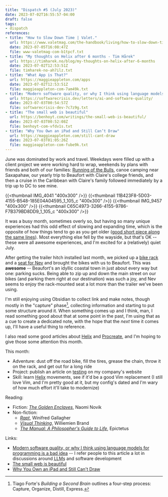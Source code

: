 ```yaml
---
title: "Dispatch #5 (July 2023)"
date: 2023-07-02T16:55:57-04:00
draft: false
tags:
- dispatch
references:
- title: "How to Slow Down Time | Valet."
  url: https://www.valetmag.com/the-handbook/living/how-to-slow-down-time.php
  date: 2023-07-05T16:08:47Z
  file: www-valetmag-com-b1tpcf.txt
- title: "My thoughts on Helix after 6 months - Tim Hårek"
  url: https://timharek.no/blog/my-thoughts-on-helix-after-6-months
  date: 2023-07-02T12:53:51Z
  file: timharek-no-ah7ilz.txt
- title: "What App is That?"
  url: https://maggieappleton.com/apps
  date: 2023-07-02T12:53:51Z
  file: maggieappleton-com-7am49k.txt
- title: "Modern software quality, or why I think using language models for programming is a bad idea"
  url: https://softwarecrisis.dev/letters/ai-and-software-quality/
  date: 2023-07-03T00:54:57Z
  file: softwarecrisis-dev-7c7z9g.txt
- title: "The small web is beautiful"
  url: https://benhoyt.com/writings/the-small-web-is-beautiful/
  date: 2023-07-03T00:52:08Z
  file: benhoyt-com-vfdv1s.txt
- title: "Why You Own an iPad and Still Can’t Draw"
  url: https://maggieappleton.com/still-cant-draw
  date: 2023-07-03T01:05:26Z
  file: maggieappleton-com-fube9k.txt
---
```


June was dominated by work and travel. Weekdays were filled up with a client project we were working hard to wrap, weekends by plans with friends and both of our families: [Running of the Bulls][1], canoe camping near Saxapahaw, our yearly trip to Beaufort with Claire's college friends, and then a cruise in the Caribbean with Claire's family followed immediately by a trip up to DC to see mine.

[1]: https://bullcityrunning.com/our-races/running-of-the-bulls-8k/

<!--more-->

{{<thumbnail IMG_4041 "400x300" />}}
{{<thumbnail 11B423F8-5D03-4155-B548-185E04A04595_1_105_c "400x300" />}}
{{<thumbnail IMG_9457 "400x300" />}}
{{<thumbnail C65C4973-3266-4155-9786-F7B379BD8DD9_1_105_c "400x300" />}}

It was a busy month, sometimes overly so, but having so many unique experiences had this odd effect of slowing and expanding time, which is the opposite of how things tend to go as you get older ([good short piece along the same lines][2]). Most everything else fell by the wayside, but that's OK -- these were all awesome experiences, and I'm excited for a (relatively) quiet July.

After getting the trailer hitch installed last month, we picked up a [bike rack][3] and a [seat for Nev][4] and brought the bikes with us to Beaufort. This was **awesome** -- Beaufort's an idyllic coastal town in just about every way but one: parking sucks. Being able to zip up and down the main street on our bikes (and parking them right at our destination) was such a joy, and Nev seems to enjoy the rack-mounted seat a lot more than the trailer we've been using.

I'm still enjoying using Obsidian to collect link and make notes, though mostly in the "capture" phase[^1], collecting information and starting to put some structure around it. When something comes up and I think, man, I read something good about that at some point in the past, I'm using that as a cue to create a dedicated note, with the hope that the _next_ time it comes up, I'll have a useful thing to reference.

I also read some good articles about [Helix][5] and [Procreate][6], and I'm hoping to give those some attention this month.

[2]: https://www.valetmag.com/the-handbook/living/how-to-slow-down-time.php
[3]: https://1up-usa.com/product/2-super-duty-double
[4]: https://www.thule.com/en-us/child-bike-seats/rear-mounted-child-bike-seats/thule-yepp-nexxt-maxi-_-12080211
[5]: https://timharek.no/blog/my-thoughts-on-helix-after-6-months
[6]: https://maggieappleton.com/apps

This month:

* Adventure: dust off the road bike, fill the tires, grease the chain, throw it on the rack, and get out for a long ride
* Project: publish an article on [testing][7] on my company's website
* Skill: learn [Helix][8] movements, see if it'd be a good Vim replacement (I still love Vim, and I'm pretty good at it, but my config's dated and I'm wary of how much effort it'll take to modernize)

[7]: /notes/good-tests
[8]: https://helix-editor.com/

Reading:

* Fiction: [_The Golden Enclaves_][9], Naomi Novik
* Non-fiction:
  * [_Rapt_][10], Winifred Gallagher
  * [_Visual Thinking_][11], Williemien Brand
  * [_The Manual: A Philosopher's Guide to Life_][12], Epictetus

[9]: https://bookshop.org/p/books/the-golden-enclaves-naomi-novik/17789027?ean=9780593158357
[10]: https://bookshop.org/p/books/rapt-attention-and-the-focused-life-winifred-gallagher/7485226?ean=9780143116905
[11]: https://bookshop.org/p/books/visual-thinking-empowering-people-and-organisations-through-visual-collaboration-williemien-brand/12408256?ean=9789063694531
[12]: https://bookshop.org/p/books/the-manual-a-philosopher-s-guide-to-life-epictetus/15150488?ean=9781545461112

Links:

* [Modern software quality, or why I think using language models for programming is a bad idea][13] -- I refer people to this article a lot in discussions around <abbr title="large language models">LLMs</abbr> and software development
* [The small web is beautiful][14]
* [Why You Own an iPad and Still Can't Draw][15]

[13]: https://softwarecrisis.dev/letters/ai-and-software-quality/
[14]: https://benhoyt.com/writings/the-small-web-is-beautiful/
[15]: https://maggieappleton.com/still-cant-draw

[^1]: Tiago Forte's _Building a Second Brain_ outlines a four-step process: Capture, Organize, Distill, Express.
